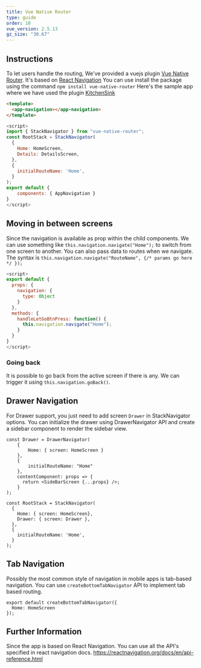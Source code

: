 ```yaml
---
title: Vue Native Router
type: guide
order: 10
vue_version: 2.5.13
gz_size: "30.67"
---
```


## Instructions

To let users handle the routing, We've provided a vuejs plugin [Vue Native Router](https://github.com/GeekyAnts/vue-native-router). It's based on [React Navigation](https://reactnavigation.org/)
You can use install the package using the command `npm install vue-native-router`
Here's the sample app where we have used the plugin [KitchenSink](https://github.com/GeekyAnts/KitchenSink-Vue-Native)

```html
<template>
  <app-navigation></app-navigation>
</template>
```
```js
<script>
import { StackNavigator } from "vue-native-router";
const RootStack = StackNavigator(
  {
    Home: HomeScreen,
    Details: DetailsScreen,
  },
  {
    initialRouteName: 'Home',
  }
);
export default {
    components: { AppNavigation }
}
</script>
```

## Moving in between screens
Since the navigation is available as prop within the child components. We can use something like `this.navigation.navigate("Home");` to switch from one screen to another.
You can also pass data to routes when we navigate. The syntax is `this.navigation.navigate("RouteName", {/* params go here */ });`
```js
<script>
export default {
  props: {
    navigation: {
      type: Object
    }
  },
  methods: {
    handleLetGoBtnPress: function() {
      this.navigation.navigate("Home");
    }
  }
}
</script>
```

### Going back
It is possible to go back from the active screen if there is any. We can trigger it using `this.navigation.goBack()`.

## Drawer Navigation
For Drawer support, you just need to add screen `Drawer` in StackNavigator options.
You can initialize the drawer using DrawerNavigator API and create a sidebar component to render the sidebar view.
```
const Drawer = DrawerNavigator(
    {
        Home: { screen: HomeScreen }
    },
    {
        initialRouteName: "Home"
    },
    contentComponent: props => {
      return <SideBarScreen {...props} />;
    }
);

const RootStack = StackNavigator(
  {
    Home: { screen: HomeScreen},
    Drawer: { screen: Drawer },
  },
  {
    initialRouteName: 'Home',
  }
);
```

## Tab Navigation
Possibly the most common style of navigation in mobile apps is tab-based navigation.
You can use `createBottomTabNavigator` API to implement tab based routing.
```
export default createBottomTabNavigator({
  Home: HomeScreen
});
```

## Further Information
Since the app is based on React Navigation. You can use all the API's specified in react navigation docs. https://reactnavigation.org/docs/en/api-reference.html